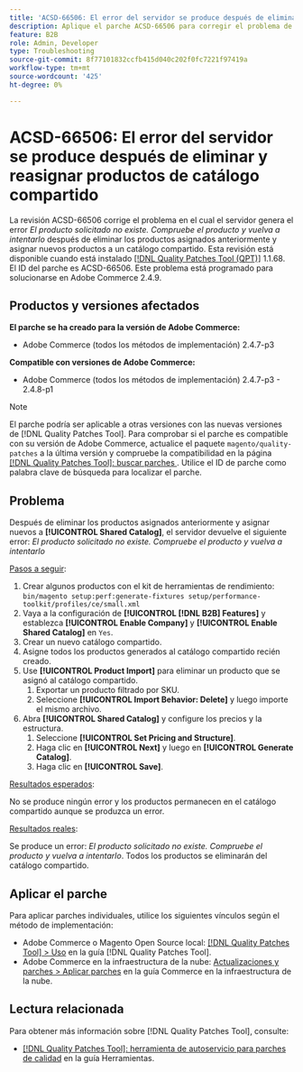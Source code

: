 ```yaml
---
title: 'ACSD-66506: El error del servidor se produce después de eliminar y reasignar productos de catálogo compartido'
description: Aplique el parche ACSD-66506 para corregir el problema de Adobe Commerce en el que el back-end genera el error * El producto solicitado no existe. Compruebe el producto e inténtelo de nuevo* después de eliminar los productos asignados anteriormente y asignar nuevos a un catálogo compartido.
feature: B2B
role: Admin, Developer
type: Troubleshooting
source-git-commit: 8f77101832ccfb415d040c202f0fc7221f97419a
workflow-type: tm+mt
source-wordcount: '425'
ht-degree: 0%

---
```



# ACSD-66506: El error del servidor se produce después de eliminar y reasignar productos de catálogo compartido

La revisión ACSD-66506 corrige el problema en el cual el servidor genera el error *El producto solicitado no existe. Compruebe el producto y vuelva a intentarlo* después de eliminar los productos asignados anteriormente y asignar nuevos productos a un catálogo compartido. Esta revisión está disponible cuando está instalado [[!DNL Quality Patches Tool (QPT)]](/help/tools/quality-patches-tool/quality-patches-tool-to-self-serve-quality-patches.md) 1.1.68. El ID del parche es ACSD-66506. Este problema está programado para solucionarse en Adobe Commerce 2.4.9.

## Productos y versiones afectados

**El parche se ha creado para la versión de Adobe Commerce:**

* Adobe Commerce (todos los métodos de implementación) 2.4.7-p3

**Compatible con versiones de Adobe Commerce:**

* Adobe Commerce (todos los métodos de implementación) 2.4.7-p3 - 2.4.8-p1

>[!NOTE]
>
>El parche podría ser aplicable a otras versiones con las nuevas versiones de [!DNL Quality Patches Tool]. Para comprobar si el parche es compatible con su versión de Adobe Commerce, actualice el paquete `magento/quality-patches` a la última versión y compruebe la compatibilidad en la página [[!DNL Quality Patches Tool]: buscar parches ](https://experienceleague.adobe.com/tools/commerce-quality-patches/index.html). Utilice el ID de parche como palabra clave de búsqueda para localizar el parche.

## Problema

Después de eliminar los productos asignados anteriormente y asignar nuevos a **[!UICONTROL Shared Catalog]**, el servidor devuelve el siguiente error: *El producto solicitado no existe. Compruebe el producto y vuelva a intentarlo*

<u>Pasos a seguir</u>:

1. Crear algunos productos con el kit de herramientas de rendimiento: `bin/magento setup:perf:generate-fixtures setup/performance-toolkit/profiles/ce/small.xml`
1. Vaya a la configuración de **[!UICONTROL [!DNL B2B] Features]** y establezca **[!UICONTROL Enable Company]** y **[!UICONTROL Enable Shared Catalog]** en `Yes`.
1. Crear un nuevo catálogo compartido.
1. Asigne todos los productos generados al catálogo compartido recién creado.
1. Use **[!UICONTROL Product Import]** para eliminar un producto que se asignó al catálogo compartido.
   1. Exportar un producto filtrado por SKU.
   1. Seleccione **[!UICONTROL Import Behavior: Delete]** y luego importe el mismo archivo.
1. Abra **[!UICONTROL Shared Catalog]** y configure los precios y la estructura.
   1. Seleccione **[!UICONTROL Set Pricing and Structure]**.
   1. Haga clic en **[!UICONTROL Next]** y luego en **[!UICONTROL Generate Catalog]**.
   1. Haga clic en **[!UICONTROL Save]**.

<u>Resultados esperados</u>:

No se produce ningún error y los productos permanecen en el catálogo compartido aunque se produzca un error.

<u>Resultados reales</u>:

Se produce un error: *El producto solicitado no existe. Compruebe el producto y vuelva a intentarlo*. Todos los productos se eliminarán del catálogo compartido.

## Aplicar el parche

Para aplicar parches individuales, utilice los siguientes vínculos según el método de implementación:

* Adobe Commerce o Magento Open Source local: [[!DNL Quality Patches Tool] > Uso](/help/tools/quality-patches-tool/usage.md) en la guía [!DNL Quality Patches Tool].
* Adobe Commerce en la infraestructura de la nube: [Actualizaciones y parches > Aplicar parches](https://experienceleague.adobe.com/docs/commerce-cloud-service/user-guide/develop/upgrade/apply-patches.html) en la guía Commerce en la infraestructura de la nube.

## Lectura relacionada

Para obtener más información sobre [!DNL Quality Patches Tool], consulte:

* [[!DNL Quality Patches Tool]: herramienta de autoservicio para parches de calidad](/help/tools/quality-patches-tool/quality-patches-tool-to-self-serve-quality-patches.md) en la guía Herramientas.

